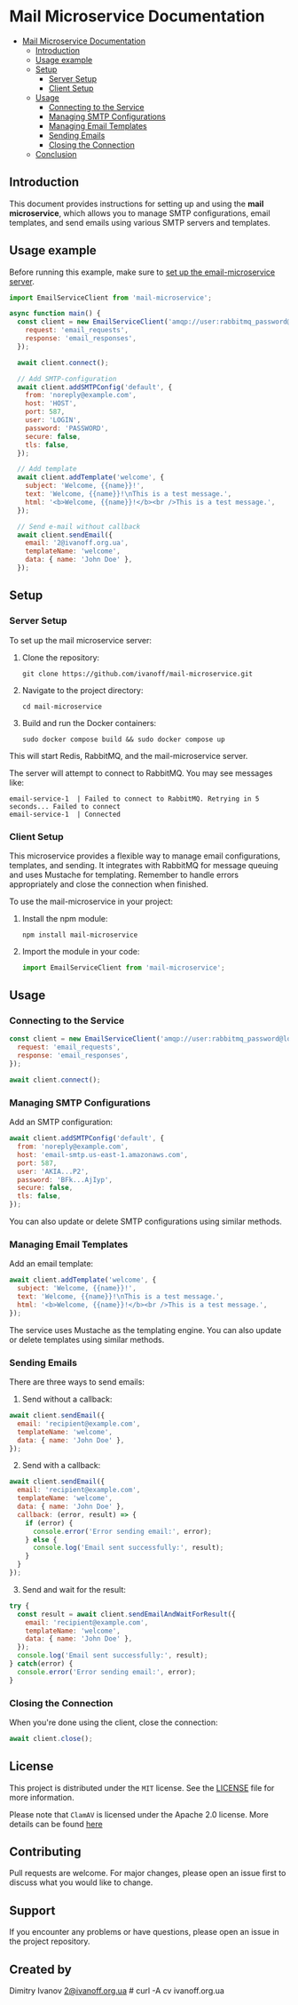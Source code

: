 # Mail Microservice Documentation

- [Mail Microservice Documentation](#mail-microservice-documentation)
  - [Introduction](#introduction)
  - [Usage example](#usage-example)
  - [Setup](#setup)
    - [Server Setup](#server-setup)
    - [Client Setup](#client-setup)
  - [Usage](#usage)
    - [Connecting to the Service](#connecting-to-the-service)
    - [Managing SMTP Configurations](#managing-smtp-configurations)
    - [Managing Email Templates](#managing-email-templates)
    - [Sending Emails](#sending-emails)
    - [Closing the Connection](#closing-the-connection)
  - [Conclusion](#conclusion)

## Introduction

This document provides instructions for setting up and using the **mail microservice**, which allows you to manage SMTP configurations, email templates, and send emails using various SMTP servers and templates.

## Usage example

Before running this example, make sure to [set up the email-microservice server](#server-setup).

```javascript
import EmailServiceClient from 'mail-microservice';

async function main() {
  const client = new EmailServiceClient('amqp://user:rabbitmq_password@localhost', {
    request: 'email_requests',
    response: 'email_responses',
  });

  await client.connect();

  // Add SMTP-configuration
  await client.addSMTPConfig('default', {
    from: 'noreply@example.com',
    host: 'HOST',
    port: 587,
    user: 'LOGIN',
    password: 'PASSWORD',
    secure: false,
    tls: false,
  });

  // Add template
  await client.addTemplate('welcome', {
    subject: 'Welcome, {{name}}!',
    text: 'Welcome, {{name}}!\nThis is a test message.',
    html: '<b>Welcome, {{name}}!</b><br />This is a test message.',
  });

  // Send e-mail without callback
  await client.sendEmail({
    email: '2@ivanoff.org.ua',
    templateName: 'welcome',
    data: { name: 'John Doe' },
  });
```

## Setup

### Server Setup

To set up the mail microservice server:

1. Clone the repository:
   ```
   git clone https://github.com/ivanoff/mail-microservice.git
   ```

2. Navigate to the project directory:
   ```
   cd mail-microservice
   ```

3. Build and run the Docker containers:
   ```
   sudo docker compose build && sudo docker compose up
   ```

This will start Redis, RabbitMQ, and the mail-microservice server.

The server will attempt to connect to RabbitMQ. You may see messages like:
```
email-service-1  | Failed to connect to RabbitMQ. Retrying in 5 seconds... Failed to connect
email-service-1  | Connected
```

### Client Setup

This microservice provides a flexible way to manage email configurations, templates, and sending. It integrates with RabbitMQ for message queuing and uses Mustache for templating. Remember to handle errors appropriately and close the connection when finished.

To use the mail-microservice in your project:

1. Install the npm module:
   ```
   npm install mail-microservice
   ```

2. Import the module in your code:
   ```javascript
   import EmailServiceClient from 'mail-microservice';
   ```

## Usage

### Connecting to the Service

```javascript
const client = new EmailServiceClient('amqp://user:rabbitmq_password@localhost', {
  request: 'email_requests',
  response: 'email_responses',
});

await client.connect();
```

### Managing SMTP Configurations

Add an SMTP configuration:

```javascript
await client.addSMTPConfig('default', {
  from: 'noreply@example.com',
  host: 'email-smtp.us-east-1.amazonaws.com',
  port: 587,
  user: 'AKIA...P2',
  password: 'BFk...AjIyp',
  secure: false,
  tls: false,
});
```

You can also update or delete SMTP configurations using similar methods.

### Managing Email Templates

Add an email template:

```javascript
await client.addTemplate('welcome', {
  subject: 'Welcome, {{name}}!',
  text: 'Welcome, {{name}}!\nThis is a test message.',
  html: '<b>Welcome, {{name}}!</b><br />This is a test message.',
});
```

The service uses Mustache as the templating engine. You can also update or delete templates using similar methods.

### Sending Emails

There are three ways to send emails:

1. Send without a callback:

```javascript
await client.sendEmail({
  email: 'recipient@example.com',
  templateName: 'welcome',
  data: { name: 'John Doe' },
});
```

2. Send with a callback:

```javascript
await client.sendEmail({
  email: 'recipient@example.com',
  templateName: 'welcome',
  data: { name: 'John Doe' },
  callback: (error, result) => {
    if (error) {
      console.error('Error sending email:', error);
    } else {
      console.log('Email sent successfully:', result);
    }
  }
});
```

3. Send and wait for the result:

```javascript
try {
  const result = await client.sendEmailAndWaitForResult({
    email: 'recipient@example.com',
    templateName: 'welcome',
    data: { name: 'John Doe' },
  });
  console.log('Email sent successfully:', result);
} catch(error) {
  console.error('Error sending email:', error);
}
```

### Closing the Connection

When you're done using the client, close the connection:

```javascript
await client.close();
```

## License

This project is distributed under the `MIT` license. See the [LICENSE](./LICENSE) file for more information.

Please note that `ClamAV` is licensed under the Apache 2.0 license. More details can be found [here](https://github.com/bcgov/clamav/blob/master/LICENSE)

## Contributing

Pull requests are welcome. For major changes, please open an issue first to discuss what you would like to change.

## Support

If you encounter any problems or have questions, please open an issue in the project repository.

## Created by

Dimitry Ivanov <2@ivanoff.org.ua> # curl -A cv ivanoff.org.ua

